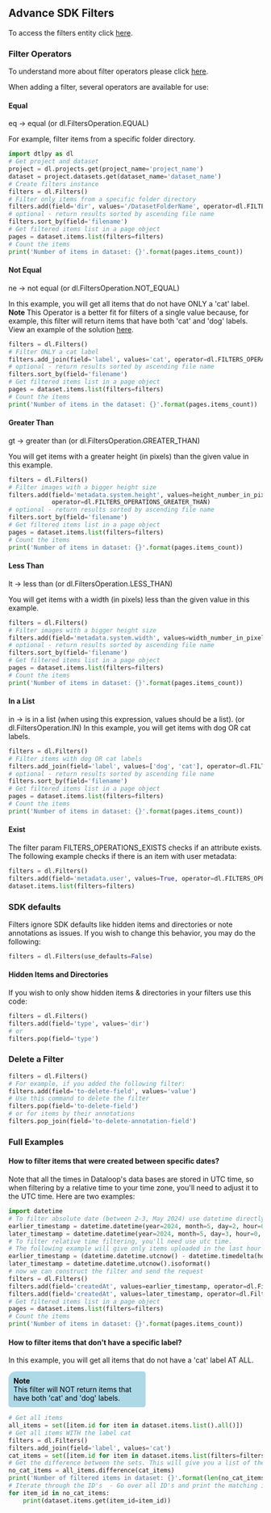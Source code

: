 ## Advance SDK Filters
To access the filters entity click <a href="https://sdk-docs.dataloop.ai/en/latest/entities.html#module-dtlpy.entities.filters" target="_blank">here</a>.
### Filter Operators
To understand more about filter operators please click <a href="https://dataloop.ai/docs/dql-operators" target="_blank">here</a>.

When adding a filter, several operators are available for use:

#### Equal
eq -> equal
(or dl.FiltersOperation.EQUAL)

For example, filter items from a specific folder directory.

```python
import dtlpy as dl
# Get project and dataset
project = dl.projects.get(project_name='project_name')
dataset = project.datasets.get(dataset_name='dataset_name')
# Create filters instance
filters = dl.Filters()
# Filter only items from a specific folder directory
filters.add(field='dir', values='/DatasetFolderName', operator=dl.FILTERS_OPERATIONS_EQUAL)
# optional - return results sorted by ascending file name
filters.sort_by(field='filename')
# Get filtered items list in a page object
pages = dataset.items.list(filters=filters)
# Count the items
print('Number of items in dataset: {}'.format(pages.items_count))
```
#### Not Equal
ne -> not equal
(or dl.FiltersOperation.NOT_EQUAL)

In this example, you will get all items that do not have ONLY a 'cat' label.
**Note**
This Operator is a better fit for filters of a single value because, for example, this filter will return items that have both 'cat' and 'dog' labels.
View an example of the solution [here](#how-to-filter-items-that-dont-have-a-specific-label).

```python
filters = dl.Filters()
# Filter ONLY a cat label
filters.add_join(field='label', values='cat', operator=dl.FILTERS_OPERATIONS_NOT_EQUAL)
# optional - return results sorted by ascending file name
filters.sort_by(field='filename')
# Get filtered items list in a page object
pages = dataset.items.list(filters=filters)
# Count the items
print('Number of items in the dataset: {}'.format(pages.items_count))
```
#### Greater Than
gt -> greater than
(or dl.FiltersOperation.GREATER_THAN)

You will get items with a greater height (in pixels) than the given value in this example.

```python
filters = dl.Filters()
# Filter images with a bigger height size
filters.add(field='metadata.system.height', values=height_number_in_pixels,
            operator=dl.FILTERS_OPERATIONS_GREATER_THAN)
# optional - return results sorted by ascending file name
filters.sort_by(field='filename')
# Get filtered items list in a page object
pages = dataset.items.list(filters=filters)
# Count the items
print('Number of items in dataset: {}'.format(pages.items_count))
```
#### Less Than
lt -> less than
(or dl.FiltersOperation.LESS_THAN)

You will get items with a width (in pixels) less than the given value in this example.

```python
filters = dl.Filters()
# Filter images with a bigger height size
filters.add(field='metadata.system.width', values=width_number_in_pixels, operator=dl.FILTERS_OPERATIONS_LESS_THAN)
# optional - return results sorted by ascending file name
filters.sort_by(field='filename')
# Get filtered items list in a page object
pages = dataset.items.list(filters=filters)
# Count the items
print('Number of items in dataset: {}'.format(pages.items_count))
```
#### In a List
in -> is in a list (when using this expression, values should be a list).
(or dl.FiltersOperation.IN)
In this example, you will get items with dog OR cat labels.

```python
filters = dl.Filters()
# Filter items with dog OR cat labels
filters.add_join(field='label', values=['dog', 'cat'], operator=dl.FILTERS_OPERATIONS_IN)
# optional - return results sorted by ascending file name
filters.sort_by(field='filename')
# Get filtered items list in a page object
pages = dataset.items.list(filters=filters)
# Count the items
print('Number of items in dataset: {}'.format(pages.items_count))
```
#### Exist
The filter param FILTERS_OPERATIONS_EXISTS checks if an attribute exists. The following example checks if there is an item with user metadata:

```python
filters = dl.Filters()
filters.add(field='metadata.user', values=True, operator=dl.FILTERS_OPERATIONS_EXISTS)
dataset.items.list(filters=filters)
```
### SDK defaults
Filters ignore SDK defaults like hidden items and directories or note annotations as issues.
If you wish to change this behavior, you may do the following:

```python
filters = dl.Filters(use_defaults=False)
```
#### Hidden Items and Directories
If you wish to only show hidden items & directories in your filters use this code:

```python
filters = dl.Filters()
filters.add(field='type', values='dir')
# or
filters.pop(field='type')
```
### Delete a Filter

```python
filters = dl.Filters()
# For example, if you added the following filter:
filters.add(field='to-delete-field', values='value')
# Use this command to delete the filter
filters.pop(field='to-delete-field')
# or for items by their annotations
filters.pop_join(field='to-delete-annotation-field')
```
### Full Examples
#### How to filter items that were created between specific dates?
Note that all the times in Dataloop's data bases are stored in UTC time, so when filtering by a relative time to your time zone, you'll need to adjust it to the UTC time.
Here are two examples:

```python
import datetime
# To filter absolute date (between 2-3, May 2024) use datetime directly
earlier_timestamp = datetime.datetime(year=2024, month=5, day=2, hour=0, minute=0, second=0).isoformat()
later_timestamp = datetime.datetime(year=2024, month=5, day=3, hour=0, minute=0, second=0).isoformat()
# To filter relative time filtering, you'll need use utc time.
# The following example will give only items uploaded in the last hour
earlier_timestamp = (datetime.datetime.utcnow() - datetime.timedelta(hours=1)).isoformat()
later_timestamp = datetime.datetime.utcnow().isoformat()
# now we can construct the filter and send the request
filters = dl.Filters()
filters.add(field='createdAt', values=earlier_timestamp, operator=dl.FiltersOperations.GREATER_THAN)
filters.add(field='createdAt', values=later_timestamp, operator=dl.FiltersOperations.LESS_THAN)
# Get filtered items list in a page object
pages = dataset.items.list(filters=filters)
# Count the items
print('Number of items in dataset: {}'.format(pages.items_count))
```
#### How to filter items that don't have a specific label?
In this example, you will get all items that do not have a 'cat' label AT ALL.
<div style="background-color: lightblue; color: black; width: 50%; padding: 10px; border-radius: 15px 5px 5px 5px;"><b>Note</b><br>
This filter will NOT return items that have both 'cat' and 'dog' labels.</div>

```python
# Get all items
all_items = set([item.id for item in dataset.items.list().all()])
# Get all items WITH the label cat
filters = dl.Filters()
filters.add_join(field='label', values='cat')
cat_items = set([item.id for item in dataset.items.list(filters=filters).all()])
# Get the difference between the sets. This will give you a list of the items with no cat
no_cat_items = all_items.difference(cat_items)
print('Number of filtered items in dataset: {}'.format(len(no_cat_items)))
# Iterate through the ID's  - Go over all ID's and print the matching item
for item_id in no_cat_items:
    print(dataset.items.get(item_id=item_id))
```
